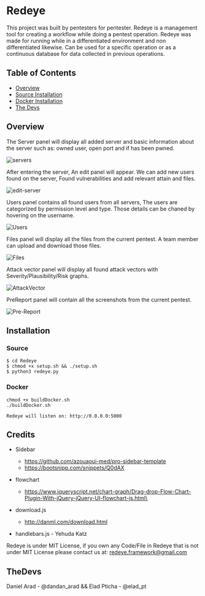 # Redeye

This project was built by pentesters for pentester.
Redeye is a management tool for creating a workflow while doing a pentest operation. Redeye was made for running while in a differentiated environment and non differentiated likewise. Can be used for a specific operation or as a continuous database for data collected in previous operations.

## Table of Contents
- [Overview](#Overview)
- [Source Installation](#Source)
- [Docker Installation](#Docker)
- [The Devs](#TheDevs)

## Overview

The Server panel will display all added server and basic information about the server such as: owned user, open port and if has been pwned.

 ![servers](https://raw.githubusercontent.com/redeye-framework/Redeye/dev/Pics/Servers.png)

After entering the server, An edit panel will appear. We can add new users found on the server, Found vulnerabilities and add relevant attain and files.

 ![edit-server](https://raw.githubusercontent.com/redeye-framework/Redeye/dev/Pics/EditServer.png)


Users panel contains all found users from all servers, The users are categorized by permission level and type. Those details can be chaned by hovering on the username.

![Users](https://raw.githubusercontent.com/redeye-framework/Redeye/dev/Pics/Users.png)

Files panel will display all the files from the current pentest. A team member can upload and download those files.

![Files](https://raw.githubusercontent.com/redeye-framework/Redeye/dev/Pics/Files.png)

Attack vector panel will display all found attack vectors with Severity/Plausibility/Risk graphs.

![AttackVector](https://raw.githubusercontent.com/redeye-framework/Redeye/dev/Pics/AttackVector.png)

PreReport panel will contain all the screenshots from the current pentest.  

![Pre-Report](https://raw.githubusercontent.com/redeye-framework/Redeye/dev/Pics/PreReport.png)



## Installation

### Source
`$ cd Redeye`<br>
`$ chmod +x setup.sh && ./setup.sh`<br>
`$ python3 redeye.py`<br>

### Docker

`chmod +x buildDocker.sh`<br>
`./buildDocker.sh`<br>

`Redeye will listen on: http://0.0.0.0:5000`

## Credits
* Sidebar
    * https://github.com/azouaoui-med/pro-sidebar-template 
    * https://bootsnipp.com/snippets/Q0dAX
* flowchart
    * https://www.jqueryscript.net/chart-graph/Drag-drop-Flow-Chart-Plugin-With-jQuery-jQuery-UI-flowchart-js.html\

* download.js
    * http://danml.com/download.html

* handlebars.js - Yehuda Katz

Redeye is under MIT License, if you own any Code/File in Redeye that is not under MIT License please contact us at: redeye.framework@gmail.com
## TheDevs
Daniel Arad - @dandan_arad && Elad Pticha - @elad_pt